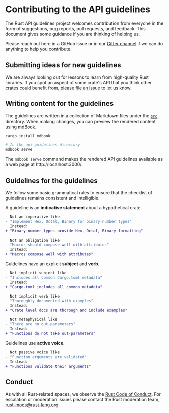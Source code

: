 # Contributing to the API guidelines

The Rust API guidelines project welcomes contribution from everyone in the form
of suggestions, bug reports, pull requests, and feedback. This document gives
some guidance if you are thinking of helping us.

Please reach out here in a GitHub issue or in our [Gitter channel] if we can do
anything to help you contribute.

[Gitter channel]: https://gitter.im/rust-impl-period/WG-libs-guidelines

## Submitting ideas for new guidelines

We are always looking out for lessons to learn from high-quality Rust libraries.
If you spot an aspect of some crate's API that you think other crates could
benefit from, please [file an issue] to let us know.

[file an issue]: https://github.com/rust-lang/api-guidelines/issues/new

## Writing content for the guidelines

The guidelines are written in a collection of Markdown files under the [`src`]
directory. When making changes, you can preview the rendered content using
[mdBook].

[`src`]: https://github.com/rust-lang/api-guidelines/tree/master/src
[mdBook]: https://github.com/azerupi/mdBook

```sh
cargo install mdbook

# In the api-guidelines directory
mdbook serve
```

The `mdbook serve` command makes the rendered API guidelines available as a web
page at http://localhost:3000/.

## Guidelines for the guidelines

We follow some basic grammatical rules to ensure that the checklist of
guidelines remains consistent and intelligible.

A guideline is an **indicative statement** about a hypothetical crate.

```diff
  Not an imperative like
- "Implement Hex, Octal, Binary for binary number types"
  Instead:
+ "Binary number types provide Hex, Octal, Binary formatting"

  Not an obligation like
- "Macros should compose well with attributes"
  Instead:
+ "Macros compose well with attributes"
```

Guidelines have an explicit **subject** and **verb**.

```diff
  Not implicit subject like
- "Includes all common Cargo.toml metadata"
  Instead:
+ "Cargo.toml includes all common metadata"

  Not implicit verb like
- "Thoroughly documented with examples"
  Instead:
+ "Crate level docs are thorough and include examples"

  Not metaphysical like
- "There are no out-parameters"
  Instead:
+ "Functions do not take out-parameters"
```

Guidelines use **active voice**.

```diff
  Not passive voice like
- "Function arguments are validated"
  Instead:
+ "Functions validate their arguments"
```

## Conduct

As with all Rust-related spaces, we observe the [Rust Code of Conduct]. For
escalation or moderation issues please contact the Rust moderation team,
rust-mods@rust-lang.org.

[Rust Code of Conduct]: https://www.rust-lang.org/conduct.html
